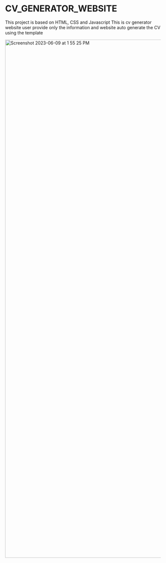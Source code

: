 # CV_GENERATOR_WEBSITE
This project is based on HTML, CSS and Javascript 
This is cv generator website user provide only the information and website auto generate the CV using the template

<img width="1680" alt="Screenshot 2023-06-09 at 1 55 25 PM" src="https://github.com/shaheerzk01/CV_GENERATOR_WEBSITE/assets/103843506/00ea735d-74a0-4833-9aa8-51a8ceea0408">


